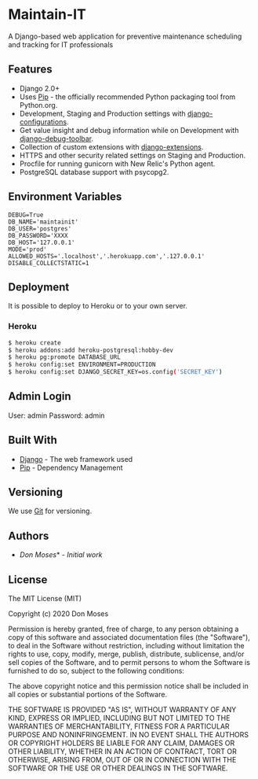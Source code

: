 # Maintain-IT
A Django-based web application for preventive maintenance scheduling and tracking for IT professionals

## Features

- Django 2.0+
- Uses [Pip](https://github.com/pypa/pip) - the officially recommended Python packaging tool from Python.org.
- Development, Staging and Production settings with [django-configurations](https://django-configurations.readthedocs.org).
- Get value insight and debug information while on Development with [django-debug-toolbar](https://django-debug-toolbar.readthedocs.org).
- Collection of custom extensions with [django-extensions](http://django-extensions.readthedocs.org).
- HTTPS and other security related settings on Staging and Production.
- Procfile for running gunicorn with New Relic's Python agent.
- PostgreSQL database support with psycopg2.

## Environment Variables
```SECRET_KEY=XXX
DEBUG=True
DB_NAME='maintainit'
DB_USER='postgres'
DB_PASSWORD='XXXX
DB_HOST='127.0.0.1'
MODE='prod'
ALLOWED_HOSTS='.localhost','.herokuapp.com','.127.0.0.1'
DISABLE_COLLECTSTATIC=1
```

## Deployment

It is possible to deploy to Heroku or to your own server.

### Heroku

```bash
$ heroku create
$ heroku addons:add heroku-postgresql:hobby-dev
$ heroku pg:promote DATABASE_URL
$ heroku config:set ENVIRONMENT=PRODUCTION
$ heroku config:set DJANGO_SECRET_KEY=os.config('SECRET_KEY')
```
## Admin Login
User: admin
Password: admin

## Built With

* [Django](https://docs.djangoproject.com/en/3.0/) - The web framework used
* [Pip](https://github.com/pypa/pip) - Dependency Management

## Versioning

We use [Git](https://git-scm.com/) for versioning. 


## Authors

* *Don Moses** - *Initial work* 

## License

The MIT License (MIT)

Copyright (c) 2020 Don Moses

Permission is hereby granted, free of charge, to any person obtaining a copy of this software and associated documentation files (the "Software"), to deal in the Software without restriction, including without limitation the rights to use, copy, modify, merge, publish, distribute, sublicense, and/or sell copies of the Software, and to permit persons to whom the Software is furnished to do so, subject to the following conditions:

The above copyright notice and this permission notice shall be included in all copies or substantial portions of the Software.

THE SOFTWARE IS PROVIDED "AS IS", WITHOUT WARRANTY OF ANY KIND, EXPRESS OR IMPLIED, INCLUDING BUT NOT LIMITED TO THE WARRANTIES OF MERCHANTABILITY, FITNESS FOR A PARTICULAR PURPOSE AND NONINFRINGEMENT. IN NO EVENT SHALL THE AUTHORS OR COPYRIGHT HOLDERS BE LIABLE FOR ANY CLAIM, DAMAGES OR OTHER LIABILITY, WHETHER IN AN ACTION OF CONTRACT, TORT OR OTHERWISE, ARISING FROM, OUT OF OR IN CONNECTION WITH THE SOFTWARE OR THE USE OR OTHER DEALINGS IN THE SOFTWARE.
